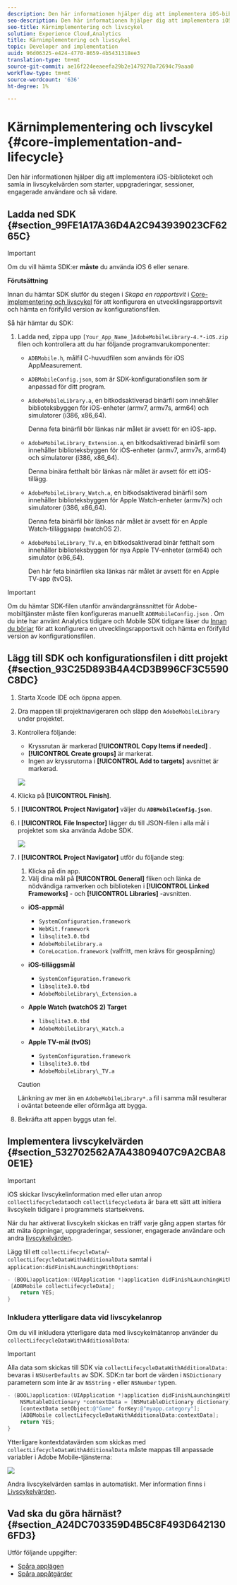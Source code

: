 ```yaml
---
description: Den här informationen hjälper dig att implementera iOS-biblioteket och samla in livscykelvärden som starter, uppgraderingar, sessioner, engagerade användare och så vidare.
seo-description: Den här informationen hjälper dig att implementera iOS-biblioteket och samla in livscykelvärden som starter, uppgraderingar, sessioner, engagerade användare och så vidare.
seo-title: Kärnimplementering och livscykel
solution: Experience Cloud,Analytics
title: Kärnimplementering och livscykel
topic: Developer and implementation
uuid: 96d06325-e424-4770-8659-4b5431318ee3
translation-type: tm+mt
source-git-commit: ae16f224eeaeefa29b2e1479270a72694c79aaa0
workflow-type: tm+mt
source-wordcount: '636'
ht-degree: 1%

---
```



# Kärnimplementering och livscykel {#core-implementation-and-lifecycle}

Den här informationen hjälper dig att implementera iOS-biblioteket och samla in livscykelvärden som starter, uppgraderingar, sessioner, engagerade användare och så vidare.

## Ladda ned SDK {#section_99FE1A17A36D4A2C943939023CF6265C}

>[!IMPORTANT]
>
>Om du vill hämta SDK:er **måste** du använda iOS 6 eller senare.

**Förutsättning**

Innan du hämtar SDK slutför du stegen i *Skapa en rapportsvit* i [Core-implementering och livscykel](/help/ios/getting-started/requirements.md) för att konfigurera en utvecklingsrapportsvit och hämta en förifylld version av konfigurationsfilen.

Så här hämtar du SDK:

1. Ladda ned, zippa upp `[Your_App_Name_]AdobeMobileLibrary-4.*-iOS.zip` filen och kontrollera att du har följande programvarukomponenter:

   * `ADBMobile.h`, målfil C-huvudfilen som används för iOS AppMeasurement.
   * `ADBMobileConfig.json`, som är SDK-konfigurationsfilen som är anpassad för ditt program.
   * `AdobeMobileLibrary.a`, en bitkodsaktiverad binärfil som innehåller biblioteksbyggen för iOS-enheter (armv7, armv7s, arm64) och simulatorer (i386, x86_64).

      Denna feta binärfil bör länkas när målet är avsett för en iOS-app.

   * `AdobeMobileLibrary_Extension.a`, en bitkodsaktiverad binärfil som innehåller biblioteksbyggen för iOS-enheter (armv7, armv7s, arm64) och simulatorer (i386, x86_64).

      Denna binära fetthalt bör länkas när målet är avsett för ett iOS-tillägg.

   * `AdobeMobileLibrary_Watch.a`, en bitkodsaktiverad binärfil som innehåller biblioteksbyggen för Apple Watch-enheter (armv7k) och simulatorer (i386, x86_64).

      Denna feta binärfil bör länkas när målet är avsett för en Apple Watch-tilläggsapp (watchOS 2).

   * `AdobeMobileLibrary_TV.a`, en bitkodsaktiverad binär fetthalt som innehåller biblioteksbyggen för nya Apple TV-enheter (arm64) och simulator (x86_64).

      Den här feta binärfilen ska länkas när målet är avsett för en Apple TV-app (tvOS).

>[!IMPORTANT]
>
>Om du hämtar SDK-filen utanför användargränssnittet för Adobe-mobiltjänster måste filen konfigureras manuellt `ADBMobileConfig.json` . Om du inte har använt Analytics tidigare och Mobile SDK tidigare läser du [Innan du börjar](/help/ios/getting-started/requirements.md) för att konfigurera en utvecklingsrapportsvit och hämta en förifylld version av konfigurationsfilen.

## Lägg till SDK och konfigurationsfilen i ditt projekt {#section_93C25D893B4A4CD3B996CF3C5590C8DC}

1. Starta Xcode IDE och öppna appen.
1. Dra mappen till projektnavigeraren och släpp den `AdobeMobileLibrary` under projektet.
1. Kontrollera följande:

   * Kryssrutan är markerad **[!UICONTROL Copy Items if needed]** .
   * **[!UICONTROL Create groups]** är markerat.
   * Ingen av kryssrutorna i **[!UICONTROL Add to targets]** avsnittet är markerad.

   ![](assets/step_3.png)

1. Klicka på **[!UICONTROL Finish]**.
1. I **[!UICONTROL Project Navigator]** väljer du **`ADBMobileConfig.json`**.
1. I **[!UICONTROL File Inspector]** lägger du till JSON-filen i alla mål i projektet som ska använda Adobe SDK.

   ![](assets/step_4.png)

1. I **[!UICONTROL Project Navigator]** utför du följande steg:

   1. Klicka på din app.
   1. Välj dina mål på **[!UICONTROL General]** fliken och länka de nödvändiga ramverken och biblioteken i **[!UICONTROL Linked Frameworks]** - och **[!UICONTROL Libraries]** -avsnitten.
   * **iOS-appmål**
      * `SystemConfiguration.framework`
      * `WebKit.framework`
      * `libsqlite3.0.tbd`
      * `AdobeMobileLibrary.a`
      * `CoreLocation.framework` (valfritt, men krävs för geospårning)
   * **iOS-tilläggsmål**

      * `SystemConfiguration.framework`
      * `libsqlite3.0.tbd`
      * `AdobeMobileLibrary\_Extension.a`
   * **Apple Watch (watchOS 2) Target**

      * `libsqlite3.0.tbd`
      * `AdobeMobileLibrary\_Watch.a`
   * **Apple TV-mål (tvOS)**

      * `SystemConfiguration.framework`
      * `libsqlite3.0.tbd`
      * `AdobeMobileLibrary\_TV.a`

   >[!CAUTION]
   >
   > Länkning av mer än en `AdobeMobileLibrary*.a` fil i samma mål resulterar i oväntat beteende eller oförmåga att bygga.

1. Bekräfta att appen byggs utan fel.

## Implementera livscykelvärden {#section_532702562A7A43809407C9A2CBA80E1E}

>[!IMPORTANT]
>
>iOS skickar livscykelinformation med eller utan anrop `collectlifecycledata`och `collectlifecycledata` är bara ett sätt att initiera livscykeln tidigare i programmets startsekvens.

När du har aktiverat livscykeln skickas en träff varje gång appen startas för att mäta öppningar, uppgraderingar, sessioner, engagerade användare och andra [livscykelvärden](/help/ios/metrics.md).

Lägg till ett `collectLifecycleData`/- `collectLifecycleDataWithAdditionalData` samtal i `application:didFinishLaunchingWithOptions`:

```objective-c
- (BOOL)application:(UIApplication *)application didFinishLaunchingWithOptions:(NSDictionary *)launchOptions { 
 [ADBMobile collectLifecycleData]; 
    return YES; 
}
```

### Inkludera ytterligare data vid livscykelanrop

Om du vill inkludera ytterligare data med livscykelmätanrop använder du `collectLifecycleDataWithAdditionalData`:

>[!IMPORTANT]
>
>Alla data som skickas till SDK via `collectLifecycleDataWithAdditionalData:` bevaras i `NSUserDefaults` av SDK. SDK:n tar bort de värden i `NSDictionary` parametern som inte är av `NSString` - eller `NSNumber` typen.

```objective-c
- (BOOL)application:(UIApplication *)application didFinishLaunchingWithOptions:(NSDictionary *)launchOptions { 
    NSMutableDictionary *contextData = [NSMutableDictionary dictionary]; 
    [contextData setObject:@"Game" forKey:@"myapp.category"]; 
    [ADBMobile collectLifecycleDataWithAdditionalData:contextData]; 
    return YES; 
}
```

Ytterligare kontextdatavärden som skickas med `collectLifecycleDataWithAdditionalData` måste mappas till anpassade variabler i Adobe Mobile-tjänsterna:

![](assets/map-variable-lifecycle.png)

Andra livscykelvärden samlas in automatiskt. Mer information finns i [Livscykelvärden](/help/ios/metrics.md).

## Vad ska du göra härnäst? {#section_A24DC703359D4B5C8F493D6421306FD3}

Utför följande uppgifter:

* [Spåra applägen](/help/ios/analytics-main/states.md)
* [Spåra appåtgärder](/help/ios/analytics-main/actions.md)
